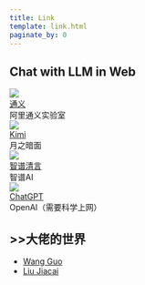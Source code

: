 ```yaml
---
title: Link
template: link.html
paginate_by: 0
---
```

## Chat with LLM in Web

<div class="post-body">
   <div id="links">
      <div class="links-content">
         <div class="link-navigation">
         	<!-- ------------------ -->
            <div class="card">
               <img class="ava" src="https://acd-assets.alicdn.com/acd_work/tongyi-portal/assets/logo.svg" />
               <div class="card-header">
                  <div>
                     <a href="https://tongyi.aliyun.com/qianwen/">通义</a>
                  </div>
                  <div class="info">阿里通义实验室</div>
               </div>
            </div>
            <!-- kimi -->
            <div class="card">
               <img class="ava" src="https://encrypted-tbn0.gstatic.com/images?q=tbn:ANd9GcSUKvIBuPnlnobZMz2mUiAiJvQztxjK-s5Hsw&s" />
               <div class="card-header">
                  <div>
                     <a href="https://kimi.moonshot.cn/">Kimi</a>
                  </div>
                  <div class="info">月之暗面</div>
               </div>
            </div>
            <!-- zhipu -->
            <div class="card">
               <img class="ava" src="https://is1-ssl.mzstatic.com/image/thumb/Purple221/v4/13/82/e9/1382e91b-362d-21c3-f06e-b8664cbebf13/AppIcon-0-0-1x_U007ephone-0-0-85-220.png/217x0w.webp" />
               <div class="card-header">
                  <div>
                     <a href="https://chatglm.cn/">智谱清言</a>
                  </div>
                  <div class="info">智谱AI</div>
               </div>
            </div>
            <!-- chatgpt -->
            <div class="card">
               <img class="ava" src="https://static.vecteezy.com/system/resources/previews/021/608/790/original/chatgpt-logo-chat-gpt-icon-on-black-background-free-vector.jpg" />
               <div class="card-header">
                  <div>
                     <a href="https://chatgpt.com/">ChatGPT</a>
                  </div>
                  <div class="info">OpenAI（需要科学上网）</div>
               </div>
            </div>
         </div>
      </div>
   </div>
</div>


## >>大佬的世界

- [Wang Guo](https://wangguo.site/)
- [Liu Jiacai](https://liujiacai.net/)
